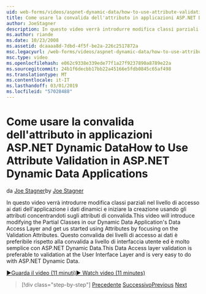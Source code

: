 ```yaml
---
uid: web-forms/videos/aspnet-dynamic-data/how-to-use-attribute-validation-in-aspnet-dynamic-data-applications
title: Come usare la convalida dell'attributo in applicazioni ASP.NET Dynamic Data | Microsoft Docs
author: JoeStagner
description: In questo video verrà introdurre modifica classi parziali nel livello di accesso ai dati dell'applicazione i dati dinamici e iniziare la creazione usando gli attributi da messa a fuoco o...
ms.author: riande
ms.date: 10/23/2008
ms.assetid: dcaaaa8d-7dbd-4f5f-be2a-226c2517872a
msc.legacyurl: /web-forms/videos/aspnet-dynamic-data/how-to-use-attribute-validation-in-aspnet-dynamic-data-applications
msc.type: video
ms.openlocfilehash: e062c9338e339ede77f1a27f9237890a8789e22a
ms.sourcegitcommit: 24b1f6decbb17bb22a45166e5fdb0845c65af498
ms.translationtype: MT
ms.contentlocale: it-IT
ms.lasthandoff: 03/01/2019
ms.locfileid: "57028488"
---
```

<a name="how-to-use-attribute-validation-in-aspnet-dynamic-data-applications"></a><span data-ttu-id="0df34-103">Come usare la convalida dell'attributo in applicazioni ASP.NET Dynamic Data</span><span class="sxs-lookup"><span data-stu-id="0df34-103">How to Use Attribute Validation in ASP.NET Dynamic Data Applications</span></span>
====================
<span data-ttu-id="0df34-104">da [Joe Stagner](https://github.com/JoeStagner)</span><span class="sxs-lookup"><span data-stu-id="0df34-104">by [Joe Stagner](https://github.com/JoeStagner)</span></span>

<span data-ttu-id="0df34-105">In questo video verrà introdurre modifica classi parziali nel livello di accesso ai dati dell'applicazione i dati dinamici e iniziare la creazione usando gli attributi concentrandoti sugli attributi di convalida.</span><span class="sxs-lookup"><span data-stu-id="0df34-105">This video will introduce modifying the Partial Classes in our Dynamic Data Application's Data Access Layer and get us started using Attributes by focusing on the Validation Attributes.</span></span> <span data-ttu-id="0df34-106">Questo convalida dei livelli di accesso ai dati è preferibile rispetto alla convalida a livello di interfaccia utente ed è molto semplice con ASP.NET Dynamic Data.</span><span class="sxs-lookup"><span data-stu-id="0df34-106">This Data Access layer validation is preferable to validation at the User Interface Layer and is very easy to do with ASP.NET Dynamic Data.</span></span>

[<span data-ttu-id="0df34-107">&#9654;Guarda il video (11 minuti)</span><span class="sxs-lookup"><span data-stu-id="0df34-107">&#9654; Watch video (11 minutes)</span></span>](https://channel9.msdn.com/Blogs/ASP-NET-Site-Videos/how-to-use-attribute-validation-in-aspnet-dynamic-data-applications)

> [!div class="step-by-step"]
> <span data-ttu-id="0df34-108">[Precedente](how-to-enable-table-specific-routing-in-dynamic-data-applications.md)
> [Successivo](how-to-implement-custom-field-validation-with-imperative-logic-in-vb-or-c.md)</span><span class="sxs-lookup"><span data-stu-id="0df34-108">[Previous](how-to-enable-table-specific-routing-in-dynamic-data-applications.md)
[Next](how-to-implement-custom-field-validation-with-imperative-logic-in-vb-or-c.md)</span></span>
